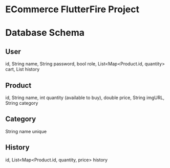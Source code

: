 # ECommerce FlutterFire Project

# Database Schema
## User
id, String name, String password, bool role, List<Map<Product.id, quantity> cart, List<id> history
## Product
id, String name, int quantity (available to buy), double price, String imgURL, String category
## Category
String name unique
## History
id, List<Map<Product.id, quantity, price> history

